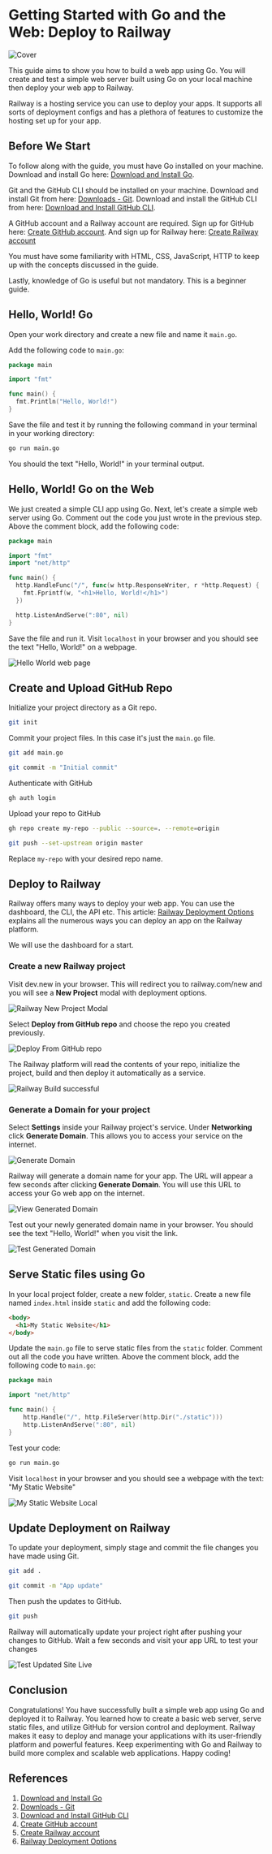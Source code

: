 # Getting Started with Go and the Web: Deploy to Railway

![Cover](/doc/cover.png)

This guide aims to show you how to build a web app using Go. You will create and test a simple web server built using Go on your local machine then deploy your web app to Railway.

Railway is a hosting service you can use to deploy your apps. It supports all sorts of deployment configs and has a plethora of features to customize the hosting set up for your app.

## Before We Start

To follow along with the guide, you must have Go installed on your machine. Download and install Go here: [Download and Install Go]().

Git and the GitHub CLI should be installed on your machine. Download and install Git from here: [Downloads - Git](https://git-scm.com/downloads). Download and install the GitHub CLI from here: [Download and Install GitHub CLI](https://cli.github.com).

A GitHub account and a Railway account are required. Sign up for GitHub here: [Create GitHub account](https://github.com/join). And sign up for Railway here: [Create Railway account](https://railway.com/login)

You must have some familiarity with HTML, CSS, JavaScript, HTTP to keep up with the concepts discussed in the guide.

Lastly, knowledge of Go is useful but not mandatory. This is a beginner guide.

## Hello, World! Go

Open your work directory and create a new file and name it `main.go`. 

Add the following code to `main.go`:

```go
package main

import "fmt"

func main() {
  fmt.Println("Hello, World!")
}
```

Save the file and test it by running the following command in your terminal in your working directory:
```sh
go run main.go
```

You should the text "Hello, World!" in your terminal output. 

## Hello, World! Go on the Web

We just created a simple CLI app using Go. Next, let's create a simple web server using Go. Comment out the code you just wrote in the previous step. Above the comment block, add the following code:

```go
package main

import "fmt"
import "net/http"

func main() {
  http.HandleFunc("/", func(w http.ResponseWriter, r *http.Request) {
    fmt.Fprintf(w, "<h1>Hello, World!</h1>")
  })

  http.ListenAndServe(":80", nil)
}
```
Save the file and run it. Visit `localhost` in your browser and you should see the text "Hello, World!" on a webpage.

![Hello World web page](https://res.cloudinary.com/craigsims808/image/upload/v1735436523/freelance/sturdy-train/hello-world-web-page_vrhx5b.png)

## Create and Upload GitHub Repo

Initialize your project directory as a Git repo.
```sh
git init
```

Commit your project files. In this case it's just the `main.go` file.
```sh
git add main.go
```

```sh
git commit -m "Initial commit"
```

Authenticate with GitHub
```sh
gh auth login
```

Upload your repo to GitHub
```sh
gh repo create my-repo --public --source=. --remote=origin
```

```sh
git push --set-upstream origin master
```

Replace `my-repo` with your desired repo name.

## Deploy to Railway

Railway offers many ways to deploy your web app. You can use the dashboard, the CLI, the API etc. This article: [Railway Deployment Options](https://docs.railway.com/quick-start) explains all the numerous ways you can deploy an app on the Railway platform.

We will use the dashboard for a start.

### Create a new Railway project

Visit dev.new in your browser. This will redirect you to railway.com/new and you will see a **New Project** modal with deployment options.

![Railway New Project Modal](https://res.cloudinary.com/craigsims808/image/upload/v1735561144/freelance/falcon-feather/railway-create-new-project-dashboard_x3f2le.png)

Select **Deploy from GitHub repo** and choose the repo you created previously.

![Deploy From GitHub repo](https://res.cloudinary.com/craigsims808/image/upload/v1735561971/freelance/falcon-feather/deploy-from-github-repo_wv8yvf.png)

The Railway platform will read the contents of your repo, initialize the project, build and then deploy it automatically as a service.

![Railway Build successful](https://res.cloudinary.com/craigsims808/image/upload/v1735586216/freelance/falcon-feather/railway-initial-build_ibv604.png)

### Generate a Domain for your project

Select **Settings** inside your Railway project's service. Under **Networking** click **Generate Domain**. This allows you to access your service on the internet.

![Generate Domain](https://res.cloudinary.com/craigsims808/image/upload/v1735586216/freelance/falcon-feather/generate-domain_mdpf51.png)

Railway will generate a domain name for your app. The URL will appear a few seconds after clicking **Generate Domain**. You will use this URL to access your Go web app on the internet. 

![View Generated Domain](https://res.cloudinary.com/craigsims808/image/upload/v1735586216/freelance/falcon-feather/view-generated-domain_epgsxm.png)

Test out your newly generated domain name in your browser. You should see the text "Hello, World!" when you visit the link.

![Test Generated Domain](https://res.cloudinary.com/craigsims808/image/upload/v1735586215/freelance/falcon-feather/test-generated-domain_jpjcrj.png)

## Serve Static files using Go

In your local project folder, create a new folder, `static`. Create a new file named `index.html` inside `static` and add the following code:

```html
<body>
  <h1>My Static Website</h1>
</body>
```

Update the `main.go` file to serve static files from the `static` folder. Comment out all the code you have written. Above the comment block, add the following code to `main.go`:

```go
package main

import "net/http"

func main() {
	http.Handle("/", http.FileServer(http.Dir("./static")))
	http.ListenAndServe(":80", nil)
}
```

Test your code:
```sh
go run main.go
```

Visit `localhost` in your browser and you should see a webpage with the text: "My Static Website"

![My Static Website Local](https://res.cloudinary.com/craigsims808/image/upload/v1735587731/freelance/falcon-feather/my-static-website-local_mlaruy.png)

## Update Deployment on Railway

To update your deployment, simply stage and commit the file changes you have made using Git.

```sh
git add .
```

```sh
git commit -m "App update"
```

Then push the updates to GitHub. 

```sh
git push
```

Railway will automatically update your project right after pushing your changes to GitHub. Wait a few seconds and visit your app URL to test your changes

![Test Updated Site Live](https://res.cloudinary.com/craigsims808/image/upload/v1735588268/freelance/falcon-feather/test-updated-site-live_eynli9.png)

## Conclusion

Congratulations! You have successfully built a simple web app using Go and deployed it to Railway. You learned how to create a basic web server, serve static files, and utilize GitHub for version control and deployment. Railway makes it easy to deploy and manage your applications with its user-friendly platform and powerful features. Keep experimenting with Go and Railway to build more complex and scalable web applications. Happy coding!

## References

1. [Download and Install Go](https://golang.org/dl/)
2. [Downloads - Git](https://git-scm.com/downloads)
3. [Download and Install GitHub CLI](https://cli.github.com)
4. [Create GitHub account](https://github.com/join)
5. [Create Railway account](https://railway.com/login)
6. [Railway Deployment Options](https://docs.railway.com/quick-start)